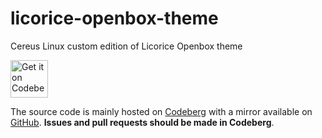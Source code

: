 # licorice-openbox-theme
Cereus Linux custom edition of Licorice Openbox theme

<a href="https://codeberg.org/cereus-linux/licorice-openbox-theme">
    <img alt="Get it on Codeberg" src="https://get-it-on.codeberg.org/get-it-on-white-on-black.png" height="60">
</a>

The source code is mainly hosted on [Codeberg](https://codeberg.org/cereus-linux/licorice-openbox-theme) with a mirror available on [GitHub](https://github.com/CereusLinuxProject/licorice-openbox-theme). **Issues and pull requests should be made in Codeberg**.

